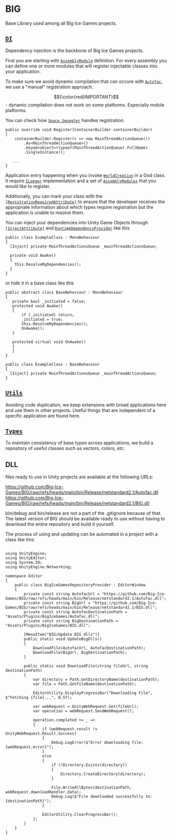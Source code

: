 # BIG
Base Library used among all Big Ice Games projects.

## <a href="https://github.com/Big-Ice-Games/BIG/tree/main/Runtime/DI" target="_blank">`DI`</a>
Dependency injection is the backbone of Big Ice Games projects.

First you are starting with <a href="https://github.com/Big-Ice-Games/BIG/blob/main/Runtime/DI/AssemblyModule.cs" target="_blank">`AssemblyModule`</a> definition.
For every assembly you can define one or more modules that will register injectable classes into your application.

To make sure we avoid dynamic compilation that can occure with <a href="https://github.com/autofac/Autofac" target="_blank">`Autofac`</a>, we use a 
"manual" registration approach. 

$${\color{red}IMPORTANT}$$ - dynamic compilation does not work on some platforms. Especially mobile platforms.

You can check how <a href="https://github.com/Big-Ice-Games/SpaceSmuggler/blob/main/Runtime/SpaceSmugglerAssemblyModule.cs" target="_blank">`Space Smuggler`</a> handles registration.

```
public override void Register(ContainerBuilder containerBuilder)
{
    containerBuilder.Register(c => new MainThreadActionQueue())
        .As<MainThreadActionQueue>()
        .Keyed<object>(typeof(MainThreadActionQueue).FullName)
        .SingleInstance();

   ...
}
```

Application entry happening when you invoke <a href="https://github.com/Big-Ice-Games/BIG/blob/main/Runtime/DI/God.cs" target="_blank">`WorldCreation`</a> in a God class.
It require <a href="https://github.com/Big-Ice-Games/BIG/blob/main/Runtime/ILogger.cs" target="_blank">`ILogger`</a> implementation and a set of <a href="https://github.com/Big-Ice-Games/BIG/blob/main/Runtime/DI/AssemblyModule.cs" target="_blank">`AssemblyModules`</a> that you would like to register.

Additionally, you can mark your class with the <a href="https://github.com/Big-Ice-Games/BIG/blob/main/Runtime/DI/RegistrationRequiredAttribute.cs" target="_blank">`[RegistrationRequiredAttribute]`</a> to ensure that the developer receives the appropriate information about which types require registration but the application is unable to resolve them.

You can inject your dependencies into Unity Game Objects through <a href="https://github.com/Big-Ice-Games/BIG/blob/main/Runtime/DI/InjectAttribute.cs" target="_blank">`[InjectAttribute]`</a> and <a href="https://github.com/Big-Ice-Games/BIG/blob/main/Runtime/DI/RuntimeDependencyProvider.cs" target="_blank">`RuntimeDependencyProvider`</a> like this

```
public class ExampleClass : MonoBehaviour
{
  [Inject] private MainThreadActionsQueue _mainThreadActionsQueue;

  private void Awake()
  {
    this.ResolveMyDependencies();
  }
}
```
or hide it in a base class like this

```
public abstract class BaseBehaviour : MonoBehaviour
{
   private bool _initiated = false;
   protected void Awake()
   {
       if (_initiated) return;
       _initiated = true;
       this.ResolveMyDependencies();
       OnAwake();
   }

   protected virtual void OnAwake()
   {
   }
}

public class ExampleClass : BaseBehaviour
{
  [Inject] private MainThreadActionsQueue _mainThreadActionsQueue;
}
```

## <a href="https://github.com/Big-Ice-Games/BIG/tree/main/Runtime/Utils" target="_blank">`Utils`</a>
Avoiding code duplication, we keep extensions with broad applications here and use them in other projects. Useful things that are independent of a specific application are found here.

## <a href="https://github.com/Big-Ice-Games/BIG/tree/main/Runtime/Types" target="_blank">`Types`</a>
To maintain consistency of base types across applications, we build a repository of useful classes such as vectors, colors, etc.

## DLL 
files ready to use in Unity projects are available at the following URLs:

https://github.com/Big-Ice-Games/BIG/raw/refs/heads/main/bin/Release/netstandard2.1/Autofac.dll</br>
https://github.com/Big-Ice-Games/BIG/raw/refs/heads/main/bin/Release/netstandard2.1/BIG.dll

bin/debug and bin/release are not a part of the .gitignore because of that.
The latest version of BIG should be available ready to use without having to download the entire repository and build it yourself.

The process of using and updating can be automated in a project with a class like this:

```

using UnityEngine;
using UnityEditor;
using System.IO;
using UnityEngine.Networking;

namespace Editor
{
    public class BigIceGamesRepositoryProvider : EditorWindow
    {
        private const string AutofacUrl = "https://github.com/Big-Ice-Games/BIG/raw/refs/heads/main/bin/Release/netstandard2.1/Autofac.dll";
        private const string BigUrl = "https://github.com/Big-Ice-Games/BIG/raw/refs/heads/main/bin/Release/netstandard2.1/BIG.dll";
        private const string AutofacDestinationPath = "Assets/Plugins/BigIceGames/Autofac.dll";
        private const string BigDestinationPath = "Assets/Plugins/BigIceGames/BIG.dll";

        [MenuItem("BIG/Update BIG dlls")]
        public static void UpdateBigDlls()
        {
            DownloadFile(AutofacUrl, AutofacDestinationPath);
            DownloadFile(BigUrl, BigDestinationPath);
        }

        public static void DownloadFile(string fileUrl, string destinationPath)
        {
            var directory = Path.GetDirectoryName(destinationPath);
            var file = Path.GetFileName(destinationPath);

            EditorUtility.DisplayProgressBar("Downloading File", $"Fetching {file}...", 0.5f);

            var webRequest = UnityWebRequest.Get(fileUrl);
            var operation = webRequest.SendWebRequest();

            operation.completed += _ =>
            {
                if (webRequest.result != UnityWebRequest.Result.Success)
                {
                    Debug.LogError($"Error downloading file: {webRequest.error}");
                }
                else
                {
                    if (!Directory.Exists(directory))
                    {
                        Directory.CreateDirectory(directory);
                    }

                    File.WriteAllBytes(destinationPath, webRequest.downloadHandler.data);
                    Debug.Log($"File downloaded successfully to: {destinationPath}");
                }

                EditorUtility.ClearProgressBar();
            };
        }
    }
}

```
